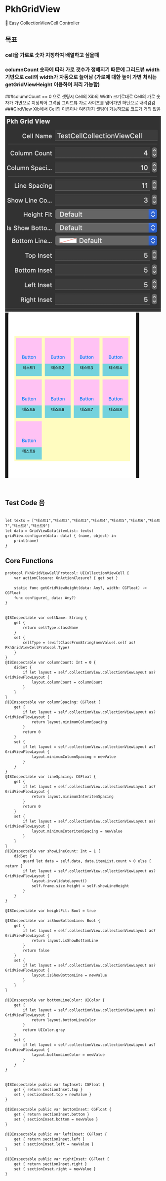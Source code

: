 # PkhGridView
👻 Easy CollectionViewCell Controller  

## 목표
### cell을 가로로 숫자 지정하여 배열하고 싶을때
### columnCount 숫자에 따라 가로 갯수가 정해지기 때문에 그리드뷰 width 기반으로 cell의 width가 자동으로 늘어남 (가로에 대한 높이 가변 처리는 getGridViewHeight 이용하여 처리 가능함)
 ###columnCount == 0 으로 셋팅시 Cell의 Xib의 Width 크기로대로 Cell의 가로 숫자가 가변으로 지정되어 그려짐 그리드뷰 가로 사이즈를 넘어가면 하단으로 내려감감
 ###GirdView Xib에서 Cell의 이름이나 여려가지 셋팅이 가능하므로 코드가 거의 없음
<br>

![SampleTestApp](https://github.com/pkh0225/PkhGridView/blob/master/ScreenShot.png)
![SampleTestApp](https://github.com/pkh0225/PkhGridView/blob/master/ScreenShot2.png)

<br>

## Test Code 음
```

let texts = ["테스트1","테스트2","테스트3","테스트4","테스트5","테스트6","테스트7","테스트8","테스트9"]
let data = GridViewData(itemList: texts)
gridView.configure(data: data) { (name, object) in
    print(name)
}
```


## Core Functions


```
protocol PkhGridViewCellProtocol: UICollectionViewCell {
    var actionClosure: OnActionClosure? { get set }
    
    static func getGridViewHeight(data: Any?, width: CGFloat) -> CGFloat
    func configure(_ data: Any?)
}


@IBInspectable var cellName: String {
    get {
        return cellType.className
    }
    set {
        cellType = (swiftClassFromString(newValue).self as! PkhGridViewCellProtocol.Type)
    }
}
@IBInspectable var columnCount: Int = 0 {
    didSet {
        if let layout = self.collectionView.collectionViewLayout as? GridViewFlowLayout {
            layout.columnCount = columnCount
        }
    }
}
@IBInspectable var columnSpacing: CGFloat {
    get {
        if let layout = self.collectionView.collectionViewLayout as? GridViewFlowLayout {
            return layout.minimumColumnSpacing
        }
        return 0
    }
    set {
        if let layout = self.collectionView.collectionViewLayout as? GridViewFlowLayout {
            layout.minimumColumnSpacing = newValue
        }
    }
}
@IBInspectable var lineSpacing: CGFloat {
    get {
        if let layout = self.collectionView.collectionViewLayout as? GridViewFlowLayout {
            return layout.minimumInteritemSpacing
        }
        return 0
    }
    set {
        if let layout = self.collectionView.collectionViewLayout as? GridViewFlowLayout {
            layout.minimumInteritemSpacing = newValue
        }
    }
}
@IBInspectable var showLineCount: Int = 1 {
    didSet {
        guard let data = self.data, data.itemList.count > 0 else { return }
        if let layout = self.collectionView.collectionViewLayout as? GridViewFlowLayout {
            layout.invalidateLayout()
            self.frame.size.height = self.showLineHeight
        }
    }
}

@IBInspectable var heightFit: Bool = true

@IBInspectable var isShowBottomLine: Bool {
    get {
        if let layout = self.collectionView.collectionViewLayout as? GridViewFlowLayout {
            return layout.isShowBottomLine
        }
        return false
    }
    set {
        if let layout = self.collectionView.collectionViewLayout as? GridViewFlowLayout {
            layout.isShowBottomLine = newValue
        }
    }
}

@IBInspectable var bottomLineColor: UIColor {
    get {
        if let layout = self.collectionView.collectionViewLayout as? GridViewFlowLayout {
            return layout.bottomLineColor
        }
        return UIColor.gray
    }
    set {
        if let layout = self.collectionView.collectionViewLayout as? GridViewFlowLayout {
            layout.bottomLineColor = newValue
        }
    }
}


@IBInspectable public var topInset: CGFloat {
    get { return sectionInset.top }
    set { sectionInset.top = newValue }
}

@IBInspectable public var bottomInset: CGFloat {
    get { return sectionInset.bottom }
    set { sectionInset.bottom = newValue }
}

@IBInspectable public var leftInset: CGFloat {
    get { return sectionInset.left }
    set { sectionInset.left = newValue }
}

@IBInspectable public var rightInset: CGFloat {
    get { return sectionInset.right }
    set { sectionInset.right = newValue }
}
```
